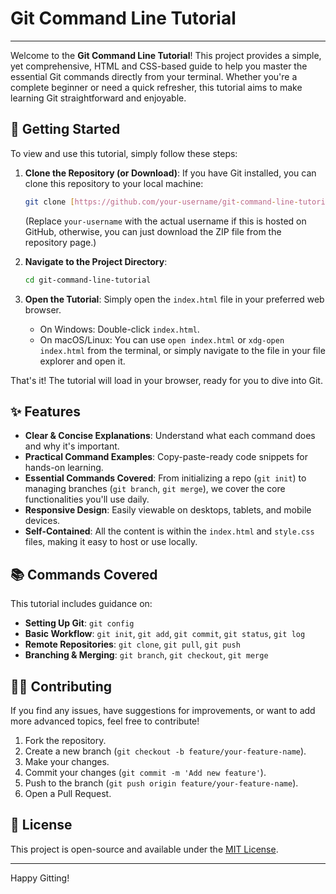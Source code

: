 # Git Command Line Tutorial

---

Welcome to the **Git Command Line Tutorial**! This project provides a simple, yet comprehensive, HTML and CSS-based guide to help you master the essential Git commands directly from your terminal. Whether you're a complete beginner or need a quick refresher, this tutorial aims to make learning Git straightforward and enjoyable.

## 🚀 Getting Started

To view and use this tutorial, simply follow these steps:

1.  **Clone the Repository (or Download)**:
    If you have Git installed, you can clone this repository to your local machine:
    ```bash
    git clone [https://github.com/your-username/git-command-line-tutorial.git](https://github.com/your-username/git-command-line-tutorial.git)
    ```
    (Replace `your-username` with the actual username if this is hosted on GitHub, otherwise, you can just download the ZIP file from the repository page.)

2.  **Navigate to the Project Directory**:
    ```bash
    cd git-command-line-tutorial
    ```

3.  **Open the Tutorial**:
    Simply open the `index.html` file in your preferred web browser.
    * On Windows: Double-click `index.html`.
    * On macOS/Linux: You can use `open index.html` or `xdg-open index.html` from the terminal, or simply navigate to the file in your file explorer and open it.

That's it! The tutorial will load in your browser, ready for you to dive into Git.

## ✨ Features

* **Clear & Concise Explanations**: Understand what each command does and why it's important.
* **Practical Command Examples**: Copy-paste-ready code snippets for hands-on learning.
* **Essential Commands Covered**: From initializing a repo (`git init`) to managing branches (`git branch`, `git merge`), we cover the core functionalities you'll use daily.
* **Responsive Design**: Easily viewable on desktops, tablets, and mobile devices.
* **Self-Contained**: All the content is within the `index.html` and `style.css` files, making it easy to host or use locally.

## 📚 Commands Covered

This tutorial includes guidance on:

* **Setting Up Git**: `git config`
* **Basic Workflow**: `git init`, `git add`, `git commit`, `git status`, `git log`
* **Remote Repositories**: `git clone`, `git pull`, `git push`
* **Branching & Merging**: `git branch`, `git checkout`, `git merge`

## 👨‍💻 Contributing

If you find any issues, have suggestions for improvements, or want to add more advanced topics, feel free to contribute!

1.  Fork the repository.
2.  Create a new branch (`git checkout -b feature/your-feature-name`).
3.  Make your changes.
4.  Commit your changes (`git commit -m 'Add new feature'`).
5.  Push to the branch (`git push origin feature/your-feature-name`).
6.  Open a Pull Request.

## 📄 License

This project is open-source and available under the [MIT License](LICENSE).

---

Happy Gitting!
